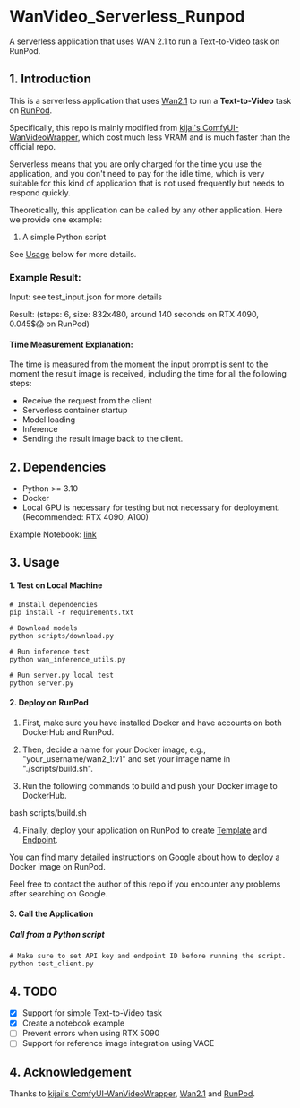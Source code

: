 # WanVideo_Serverless_Runpod
A serverless application that uses WAN 2.1 to run a Text-to-Video task on RunPod.

## 1. Introduction
This is a serverless application that uses [Wan2.1](https://github.com/Wan-Video/Wan2.1) to run a **Text-to-Video** task on [RunPod](https://www.runpod.io/).

Specifically, this repo is mainly modified from [kijai's ComfyUI-WanVideoWrapper](https://github.com/kijai/ComfyUI-WanVideoWrapper), which cost much less VRAM and is much faster than the official repo.

Serverless means that you are only charged for the time you use the application, and you don't need to pay for the idle time, which is very suitable for this kind of application that is not used frequently but needs to respond quickly.

Theoretically, this application can be called by any other application. Here we provide one example:
1. A simple Python script

See [Usage](#Usage) below for more details.

### Example Result:
Input: see test_input.json for more details

Result:
(steps: 6, size: 832x480, around 140 seconds on RTX 4090, 0.045$😱 on RunPod)


#### Time Measurement Explanation:
The time is measured from the moment the input prompt is sent to the moment the result image is received, including the time for all the following steps:
- Receive the request from the client
- Serverless container startup
- Model loading
- Inference
- Sending the result image back to the client.

## 2. Dependencies
- Python >= 3.10
- Docker
- Local GPU is necessary for testing but not necessary for deployment. (Recommended: RTX 4090, A100)

Example Notebook: [link](./scripts/WanVideo_Serverless_Runpod.ipynb)

<a id="Usage"></a>
## 3. Usage
#### 1. Test on Local Machine
```
# Install dependencies
pip install -r requirements.txt

# Download models
python scripts/download.py

# Run inference test
python wan_inference_utils.py

# Run server.py local test
python server.py
```

#### 2. Deploy on RunPod
1. First, make sure you have installed Docker and have accounts on both DockerHub and RunPod.

2. Then, decide a name for your Docker image, e.g., "your_username/wan2_1:v1" and set your image name in "./scripts/build.sh".

3. Run the following commands to build and push your Docker image to DockerHub.

bash scripts/build.sh


4. Finally, deploy your application on RunPod to create [Template](https://docs.runpod.io/docs/template-creation) and [Endpoint](https://docs.runpod.io/docs/autoscaling).

You can find many detailed instructions on Google about how to deploy a Docker image on RunPod.

Feel free to contact the author of this repo if you encounter any problems after searching on Google.

#### 3. Call the Application
##### Call from a Python script
```
# Make sure to set API key and endpoint ID before running the script.
python test_client.py
```

## 4. TODO
- [x] Support for simple Text-to-Video task
- [x] Create a notebook example
- [ ] Prevent errors when using RTX 5090
- [ ] Support for reference image integration using VACE

## 4. Acknowledgement
Thanks to [kijai's ComfyUI-WanVideoWrapper](https://github.com/kijai/ComfyUI-WanVideoWrapper), [Wan2.1](https://github.com/Wan-Video/Wan2.1) and [RunPod](https://www.runpod.io/).
